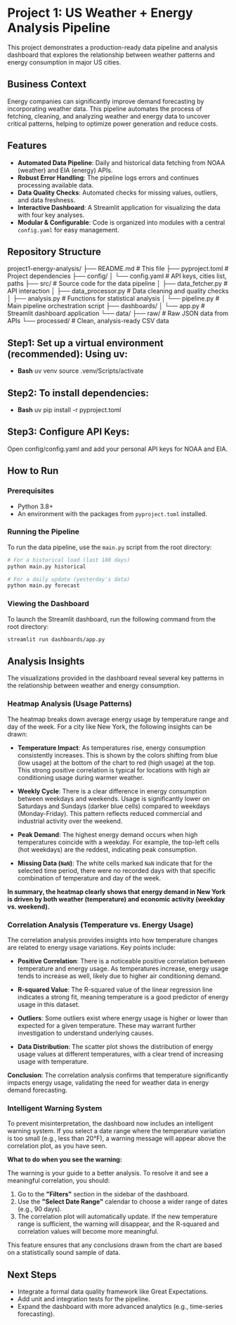 # Project 1: US Weather + Energy Analysis Pipeline

This project demonstrates a production-ready data pipeline and analysis dashboard that explores the relationship between weather patterns and energy consumption in major US cities.

## Business Context

Energy companies can significantly improve demand forecasting by incorporating weather data. This pipeline automates the process of fetching, cleaning, and analyzing weather and energy data to uncover critical patterns, helping to optimize power generation and reduce costs.

## Features

- **Automated Data Pipeline**: Daily and historical data fetching from NOAA (weather) and EIA (energy) APIs.
- **Robust Error Handling**: The pipeline logs errors and continues processing available data.
- **Data Quality Checks**: Automated checks for missing values, outliers, and data freshness.
- **Interactive Dashboard**: A Streamlit application for visualizing the data with four key analyses.
- **Modular & Configurable**: Code is organized into modules with a central `config.yaml` for easy management.

## Repository Structure

project1-energy-analysis/
├── README.md # This file
├── pyproject.toml # Project dependencies
├── config/
│ └── config.yaml # API keys, cities list, paths
├── src/ # Source code for the data pipeline
│ ├── data_fetcher.py # API interaction
│ ├── data_processor.py # Data cleaning and quality checks
│ ├── analysis.py # Functions for statistical analysis
│ └── pipeline.py # Main pipeline orchestration script
├── dashboards/
│ └── app.py # Streamlit dashboard application
└── data/
├── raw/ # Raw JSON data from APIs
└── processed/ # Clean, analysis-ready CSV data

## Step1: Set up a virtual environment (recommended): Using uv:

- **Bash**
  uv venv
  source .venv/Scripts/activate

## Step2: To install dependencies:

- **Bash**
  uv pip install -r pyproject.toml

## Step3: Configure API Keys:

Open config/config.yaml and add your personal API keys for NOAA and EIA.

## How to Run

### Prerequisites

- Python 3.8+
- An environment with the packages from `pyproject.toml` installed.

### Running the Pipeline

To run the data pipeline, use the `main.py` script from the root directory:

```bash
# For a historical load (last 180 days)
python main.py historical

# For a daily update (yesterday's data)
python main.py forecast
```

### Viewing the Dashboard

To launch the Streamlit dashboard, run the following command from the root directory:

```bash
streamlit run dashboards/app.py
```

## Analysis Insights

The visualizations provided in the dashboard reveal several key patterns in the relationship between weather and energy consumption.

### Heatmap Analysis (Usage Patterns)

The heatmap breaks down average energy usage by temperature range and day of the week. For a city like New York, the following insights can be drawn:

- **Temperature Impact**: As temperatures rise, energy consumption consistently increases. This is shown by the colors shifting from blue (low usage) at the bottom of the chart to red (high usage) at the top. This strong positive correlation is typical for locations with high air conditioning usage during warmer weather.

- **Weekly Cycle**: There is a clear difference in energy consumption between weekdays and weekends. Usage is significantly lower on Saturdays and Sundays (darker blue cells) compared to weekdays (Monday-Friday). This pattern reflects reduced commercial and industrial activity over the weekend.

- **Peak Demand**: The highest energy demand occurs when high temperatures coincide with a weekday. For example, the top-left cells (hot weekdays) are the reddest, indicating peak consumption.

- **Missing Data (`NaN`)**: The white cells marked `NaN` indicate that for the selected time period, there were no recorded days with that specific combination of temperature and day of the week.

**In summary, the heatmap clearly shows that energy demand in New York is driven by both weather (temperature) and economic activity (weekday vs. weekend).**

### Correlation Analysis (Temperature vs. Energy Usage)

The correlation analysis provides insights into how temperature changes are related to energy usage variations. Key points include:

- **Positive Correlation**: There is a noticeable positive correlation between temperature and energy usage. As temperatures increase, energy usage tends to increase as well, likely due to higher air conditioning demand.

- **R-squared Value**: The R-squared value of the linear regression line indicates a strong fit, meaning temperature is a good predictor of energy usage in this dataset.

- **Outliers**: Some outliers exist where energy usage is higher or lower than expected for a given temperature. These may warrant further investigation to understand underlying causes.

- **Data Distribution**: The scatter plot shows the distribution of energy usage values at different temperatures, with a clear trend of increasing usage with temperature.

**Conclusion**: The correlation analysis confirms that temperature significantly impacts energy usage, validating the need for weather data in energy demand forecasting.

### Intelligent Warning System

To prevent misinterpretation, the dashboard now includes an intelligent warning system. If you select a date range where the temperature variation is too small (e.g., less than 20°F), a warning message will appear above the correlation plot, as you have seen.

**What to do when you see the warning:**

The warning is your guide to a better analysis. To resolve it and see a meaningful correlation, you should:

1.  Go to the **"Filters"** section in the sidebar of the dashboard.
2.  Use the **"Select Date Range"** calendar to choose a wider range of dates (e.g., 90 days).
3.  The correlation plot will automatically update. If the new temperature range is sufficient, the warning will disappear, and the R-squared and correlation values will become more meaningful.

This feature ensures that any conclusions drawn from the chart are based on a statistically sound sample of data.

## Next Steps

- Integrate a formal data quality framework like Great Expectations.
- Add unit and integration tests for the pipeline.
- Expand the dashboard with more advanced analytics (e.g., time-series forecasting).
